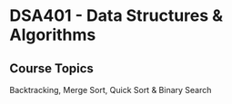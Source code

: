 # DSA401 - Data Structures & Algorithms
## Course Topics
Backtracking, Merge Sort, Quick Sort & Binary Search

